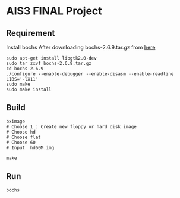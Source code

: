 # AIS3 FINAL Project

## Requirement
Install bochs
After downloading bochs-2.6.9.tar.gz from [here](https://sourceforge.net/projects/bochs/files/bochs/2.6.9/bochs-2.6.9.tar.gz/download)
```
sudo apt-get install libgtk2.0-dev
sudo tar zxvf bochs-2.6.9.tar.gz
cd bochs-2.6.9
./configure --enable-debugger --enable-disasm --enable-readline LIBS='-lX11'
sudo make
sudo make install
```

## Build
```shell
bximage
# Choose 1 : Create new floppy or hard disk image
# Choose hd
# Choose flat
# Choose 60
# Input  hd60M.img

make
```

## Run
```shell
bochs
```




